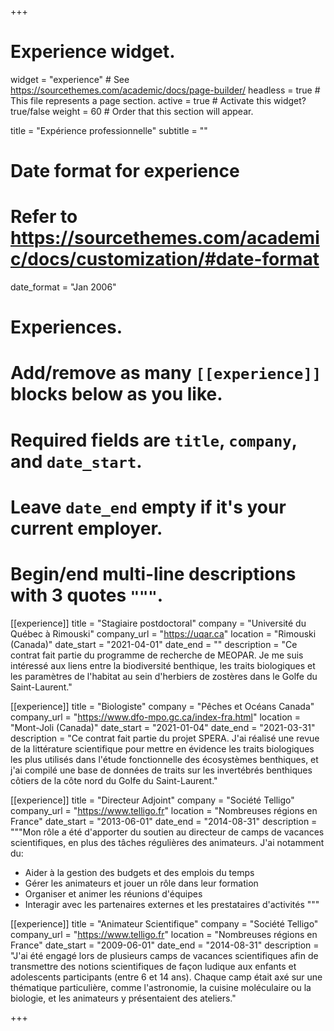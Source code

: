 +++
# Experience widget.
widget = "experience"  # See https://sourcethemes.com/academic/docs/page-builder/
headless = true  # This file represents a page section.
active = true  # Activate this widget? true/false
weight = 60  # Order that this section will appear.

title = "Expérience professionnelle"
subtitle = ""

# Date format for experience
#   Refer to https://sourcethemes.com/academic/docs/customization/#date-format
date_format = "Jan 2006"

# Experiences.
#   Add/remove as many `[[experience]]` blocks below as you like.
#   Required fields are `title`, `company`, and `date_start`.
#   Leave `date_end` empty if it's your current employer.
#   Begin/end multi-line descriptions with 3 quotes `"""`.
[[experience]]
  title = "Stagiaire postdoctoral"
  company = "Université du Québec à Rimouski"
  company_url = "https://uqar.ca"
  location = "Rimouski (Canada)"
  date_start = "2021-04-01"
  date_end = ""
  description = "Ce contrat fait partie du programme de recherche de MEOPAR. Je me suis intéressé aux liens entre la biodiversité benthique, les traits biologiques et les paramètres de l'habitat au sein d'herbiers de zostères dans le Golfe du Saint-Laurent."

[[experience]]
  title = "Biologiste"
  company = "Pêches et Océans Canada"
  company_url = "https://www.dfo-mpo.gc.ca/index-fra.html"
  location = "Mont-Joli (Canada)"
  date_start = "2021-01-04"
  date_end = "2021-03-31"
  description = "Ce contrat fait partie du projet SPERA. J'ai réalisé une revue de la littérature scientifique pour mettre en évidence les traits biologiques les plus utilisés dans l'étude fonctionnelle des écosystèmes benthiques, et j'ai compilé une base de données de traits sur les invertébrés benthiques côtiers de la côte nord du Golfe du Saint-Laurent."

[[experience]]
  title = "Directeur Adjoint"
  company = "Société Telligo"
  company_url = "https://www.telligo.fr"
  location = "Nombreuses régions en France"
  date_start = "2013-06-01"
  date_end = "2014-08-31"
  description = """Mon rôle a été d'apporter du soutien au directeur de camps de vacances scientifiques, en plus des tâches régulières des animateurs. J'ai notamment du:

  * Aider à la gestion des budgets et des emplois du temps
  * Gérer les animateurs et jouer un rôle dans leur formation
  * Organiser et animer les réunions d'équipes
  * Interagir avec les partenaires externes et les prestataires d'activités
  """

[[experience]]
  title = "Animateur Scientifique"
  company = "Société Telligo"
  company_url = "https://www.telligo.fr"
  location = "Nombreuses régions en France"
  date_start = "2009-06-01"
  date_end = "2014-08-31"
  description = "J'ai été engagé lors de plusieurs camps de vacances scientifiques afin de transmettre des notions scientifiques de façon ludique aux enfants et adolescents participants (entre 6 et 14 ans). Chaque camp était axé sur une thématique particulière, comme l'astronomie, la cuisine moléculaire ou la biologie, et les animateurs y présentaient des ateliers."

+++
